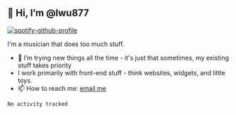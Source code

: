 ## 👋 Hi, I’m @lwu877
[![spotify-github-profile](https://spotify-github-profile.vercel.app/api/view?uid=q0ct9gnvb3ji1vmcf2oevqkr2&cover_image=true&theme=novatorem&show_offline=false&background_color=121212&interchange=true&bar_color=190b2c&bar_color_cover=false)](https://spotify-github-profile.vercel.app/api/view?uid=q0ct9gnvb3ji1vmcf2oevqkr2&redirect=true)

I'm a musician that does too much stuff.

- 👀 I’m trying new things all the time - it's just that sometimes, my existing stuff takes priority
- I work primarily with front-end stuff - think websites, widgets, and little toys.
-  📫 How to reach me: [email me](mailto:lex@lexwu.com)

<!--START_SECTION:waka-->

```txt
No activity tracked
```

<!--END_SECTION:waka-->

